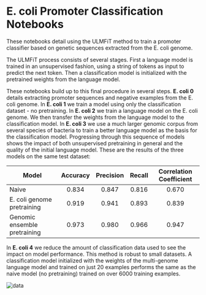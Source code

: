 # E. coli Promoter Classification Notebooks

These notebooks detail using the ULMFiT method to train a promoter classifier based on genetic sequences extracted from the E. coli genome.

The ULMFiT process consists of several stages. First a language model is trained in an unsupervised fashion, using a string of tokens 
as input to predict the next token. Then a classification model is initialized with the pretrained weights from the language model.

These notebooks build up to this final procedure in several steps. __E. coli 0__ details extracting promoter sequences and negative 
examples from the E. coli genome. In __E. coli 1__ we train a model using only the classification 
dataset - no pretraining. In __E. coli 2__ we train a language model on the E. coli genome. We then transfer the weights from the 
language model to the classification model. In __E. coli 3__ we use a much larger genomic corpus from several species of bacteria to 
train a better language model as the basis for the classification model. Progressing through this sequence of 
models shows the impact of both unsupervised pretraining in general and the quality of the initial language model. These are the results 
of the three models on the same test dataset:

  | Model                        	| Accuracy 	| Precision 	| Recall 	| Correlation Coefficient 	|
  |------------------------------	|:--------:	|:---------:	|:------:	|:-----------------------:	|
  | Naive                        	|   0.834  	|   0.847   	|  0.816 	|          0.670          	|
  | E. coli genome pretraining   	|   0.919  	|   0.941   	|  0.893 	|          0.839          	|
  | Genomic ensemble pretraining 	|   0.973  	|   0.980   	|  0.966 	|          0.947          	|

In __E. coli 4__ we reduce the amount of classification data used to see the impact on model performance. This method is robust to small 
datasets. A classification model initialized with the weights of the multi-genome language model and trained on just 20 examples performs 
the same as the naive model (no pretraining) trained on over 6000 training examples.

![data](https://github.com/kheyer/Genomic-ULMFiT/blob/master/Bacteria/E.%20Coli/Media/data_reduction.png)
